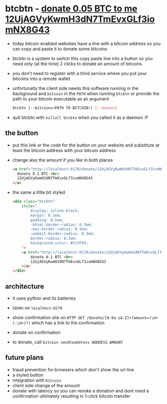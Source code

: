 # btcbtn - [donate 0.05 BTC to me 12UjAGVyKwmH3dN7TmEvxGLf3iomNX8G43](http://localhost:8170/donate/12UjAGVyKwmH3dN7TmEvxGLf3iomNX8G43?amount=0.05)

* today bitcoin enabled websites have a line with a bitcoin address so you
  can copy and paste it to donate some bitcoins
* btcbtn is a system to switch this copy paste line into a button so you need
  only (at the time) 2 clicks to donate an amount of bitcoins
* you don't need to register with a third service where you put your bitcoins
  into a remote wallet
* unfortunatly the client side needs this software running in the background
  and `bitcoin` in the `PATH` when running `btcbtn` or provide the path to
  your bitcoin executable as an argument

    ```sh
    btcbtn [--bitcoin=<PATH TO BITCOIN>] [--daemon]
    ```

* quit btcbtn with `killall btcbtn` when you called it as a daemon :P

## the button

* put this link or the code for the button on your website and substitute
  at least the bitcoin address with your bitcoin address
* change also the amount if you like in both places

    ```html
    <a href="http://localhost:8170/donate/12UjAGVyKwmH3dN7TmEvxGLf3iomNX8G43?amount=0.1">
      donate 0.1 BTC <br>
      12UjAGVyKwmH3dN7TmEvxGLf3iomNX8G43
    </a>
    ```

* the same a little bit styled

    ```html
    <div class="btcbtn"
        style="
            display: inline-block;
            margin: 0.1em;
            padding: 0.5em;
            -khtml-border-radius: 0.3em;
            -moz-border-radius: 0.3em;
            -webkit-border-radius: 0.3em;
            border-radius: 0.3em;
            background-color: #CCFF55;
        ">
        <a href="http://localhost:8170/donate/12UjAGVyKwmH3dN7TmEvxGLf3iomNX8G43?amount=0.1">
            donate 0.1 BTC <br>
            12UjAGVyKwmH3dN7TmEvxGLf3iomNX8G43
        </a>
    </div>
    ```

## architecture

* it uses python and its batteries

* listen on `localhost:8170`
* show confirmation site on `HTTP GET /donate/[0-9a-zA-Z]+?amount=(\d+(.\d+)?)`
  which has a link to the confirmation
* donate on confirmation
* to donate, call `bitcoin sendtoaddress ADDRESS AMOUNT`

## future plans

* fraud prevention for browsers which don't show the url line
* a styled button
* integration with `bitcoin`
* client side change of the amount
* donate with latency so you can revoke a donation and dont need a confirmation
  ultimately resulting in 1-click bitcoin transfer

